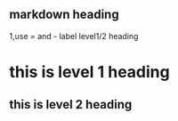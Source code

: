 ## markdown heading  

1,use = and - label level1/2 heading  

this is level 1 heading  
========================  

this is level 2 heading  
-------------------------  
